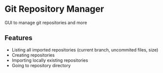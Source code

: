 # Git Repository Manager

GUI to manage git repositories and more

## Features

- Listing all imported repositories (current branch, uncommited files, size)
- Creating repositories
- Importing locally existing repositories
- Going to repository directory
